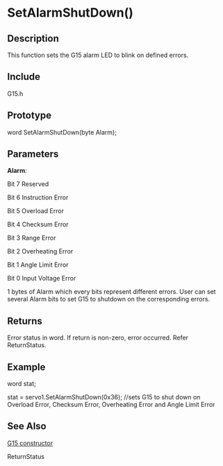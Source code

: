 # SetAlarmShutDown() #

## Description ##
This function sets the G15 alarm LED to blink on defined errors.

## Include ##
G15.h

## Prototype ##
word SetAlarmShutDown(byte Alarm);

## Parameters ##
**Alarm**:

Bit 7	Reserved

Bit 6	Instruction Error

Bit 5	Overload Error

Bit 4	Checksum Error

Bit 3	Range Error

Bit 2	Overheating Error

Bit 1	Angle Limit Error

Bit 0	Input Voltage Error


1 bytes of Alarm which every bits represent different errors. User can set several Alarm bits to set G15 to shutdown on the corresponding errors.



## Returns ##
Error status in word. If return is non-zero, error occurred. Refer ReturnStatus.

## Example ##
word stat;

stat = servo1.SetAlarmShutDown(0x36);  //sets G15 to shut down on Overload Error, Checksum Error, Overheating Error and Angle Limit Error

## See Also ##
[G15 constructor](http://code.google.com/p/cytron-g15-shield/wiki/G15)


ReturnStatus